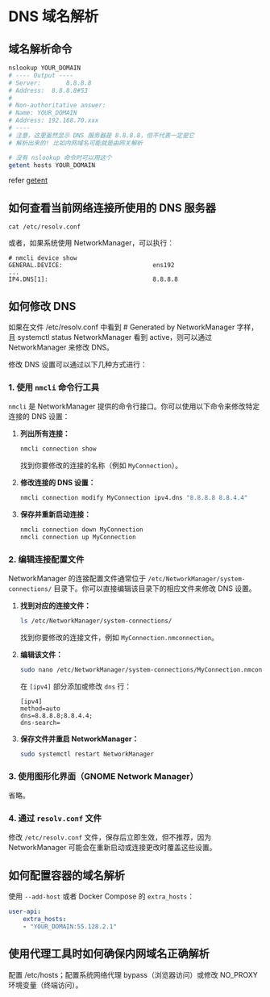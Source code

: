 # DNS 域名解析

## 域名解析命令

```bash
nslookup YOUR_DOMAIN
# ---- Output ----
# Server:		8.8.8.8
# Address:	8.8.8.8#53
# 
# Non-authoritative answer:
# Name:	YOUR_DOMAIN
# Address: 192.168.70.xxx
# ----
# 注意，这里虽然显示 DNS 服务器是 8.8.8.8，但不代表一定是它
# 解析出来的! 比如内网域名可能就是由网关解析

# 没有 nslookup 命令时可以用这个
getent hosts YOUR_DOMAIN
```

refer [getent](https://www.notion.so/getent-5188ac80016f4313beb70dd625be0b3c?pvs=21) 

## 如何查看当前网络连接所使用的 DNS 服务器

`cat /etc/resolv.conf`

或者，如果系统使用 NetworkManager，可以执行：

```
# nmcli device show
GENERAL.DEVICE:                         ens192
...
IP4.DNS[1]:                             8.8.8.8
```

## 如何修改 DNS

如果在文件 /etc/resolv.conf 中看到 # Generated by NetworkManager 字样，且 systemctl status NetworkManager 看到 active，则可以通过 NetworkManager 来修改 DNS。

修改 DNS 设置可以通过以下几种方式进行：

### 1. 使用 `nmcli` 命令行工具

`nmcli` 是 NetworkManager 提供的命令行接口。你可以使用以下命令来修改特定连接的 DNS 设置：

1. **列出所有连接：**
    
    ```bash
    nmcli connection show
    ```
    
    找到你要修改的连接的名称（例如 `MyConnection`）。
    
2. **修改连接的 DNS 设置：**
    
    ```bash
    nmcli connection modify MyConnection ipv4.dns "8.8.8.8 8.8.4.4"
    ```
    
3. **保存并重新启动连接：**
    
    ```bash
    nmcli connection down MyConnection
    nmcli connection up MyConnection
    ```
    

### 2. 编辑连接配置文件

NetworkManager 的连接配置文件通常位于 `/etc/NetworkManager/system-connections/` 目录下。你可以直接编辑该目录下的相应文件来修改 DNS 设置。

1. **找到对应的连接文件：**
    
    ```bash
    ls /etc/NetworkManager/system-connections/
    ```
    
    找到你要修改的连接文件，例如 `MyConnection.nmconnection`。
    
2. **编辑该文件：**
    
    ```bash
    sudo nano /etc/NetworkManager/system-connections/MyConnection.nmconnection
    ```
    
    在 `[ipv4]` 部分添加或修改 `dns` 行：
    
    ```
    [ipv4]
    method=auto
    dns=8.8.8.8;8.8.4.4;
    dns-search=
    ```
    
3. **保存文件并重启 NetworkManager：**
    
    ```bash
    sudo systemctl restart NetworkManager
    ```
    

### 3. 使用图形化界面（GNOME Network Manager）

省略。

### 4. 通过 `resolv.conf` 文件

修改 `/etc/resolv.conf` 文件，保存后立即生效，但不推荐，因为 NetworkManager 可能会在重新启动或连接更改时覆盖这些设置。

## 如何配置容器的域名解析

使用 `--add-host` 或者 Docker Compose 的 `extra_hosts`：

```yaml
user-api:
	extra_hosts:
    - "YOUR_DOMAIN:55.128.2.1"
```

## 使用代理工具时如何确保内网域名正确解析

配置 /etc/hosts；配置系统网络代理 bypass（浏览器访问）或修改 NO_PROXY 环境变量（终端访问）。
